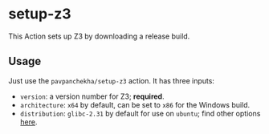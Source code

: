 setup-z3
========

This Action sets up Z3 by downloading a release build.

Usage
-----

Just use the `pavpanchekha/setup-z3` action. It has three inputs:

- `version`: a version number for Z3; **required**.
- `architecture`: `x64` by default, can be set to `x86` for the Windows build.
- `distribution`: `glibc-2.31` by default for use on `ubuntu`; find other options [here][z3-releases].

[z3-releases]: https://github.com/Z3Prover/z3/releases

